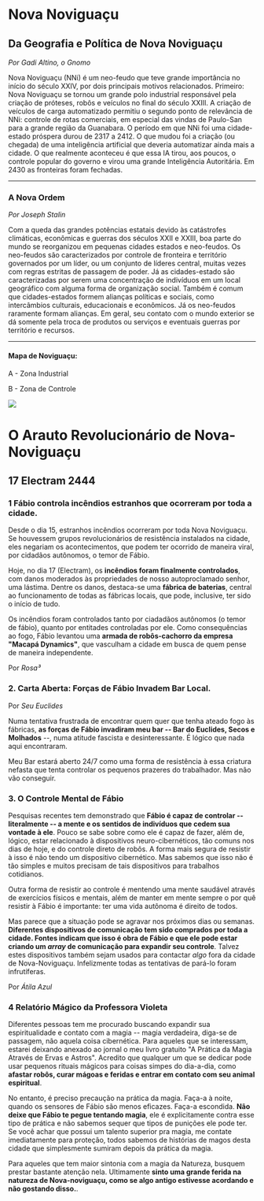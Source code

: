 # Nova Noviguaçu

## Da Geografia e Política de Nova Noviguaçu

*Por Gadi Altino, o Gnomo*

Nova Noviguaçu (NNi) é um neo-feudo que teve grande importância no início do século XXIV, por dois principais motivos relacionados. Primeiro: Nova Noviguaçu se tornou um grande polo industrial responsável pela criação de próteses, robôs e veículos no final do século XXIII. A criação de veículos de carga automatizado permitiu o segundo ponto de relevância de NNi: controle de rotas comerciais, em especial das vindas de Paulo-San para a grande região da Guanabara. O período em que NNi foi uma cidade-estado próspera durou de 2317 a 2412. O que mudou foi a criação (ou chegada) de uma inteligência artificial que deveria automatizar ainda mais a cidade. O que realmente aconteceu é que essa IA tirou, aos poucos, o controle popular do governo e virou uma grande Inteligência Autoritária. Em 2430 as fronteiras foram fechadas.

---

### A Nova Ordem

*Por Joseph Stalin*

Com a queda das grandes potências estatais devido às catástrofes climáticas, econômicas e guerras dos séculos XXII e XXIII, boa parte do mundo se reorganizou em pequenas cidades estados e neo-feudos. Os neo-feudos são caracterizados por controle de fronteira e território governados por um líder, ou um conjunto de líderes central, muitas vezes com regras estritas de passagem de poder. Já as cidades-estado são caracterizadas por serem uma concentração de indivíduos em um local geográfico com alguma forma de organização social. Também é comum que cidades-estados formem alianças políticas e sociais, como intercâmbios culturais, educacionais e econômicos. Já os neo-feudos raramente formam alianças. Em geral, seu contato com o mundo exterior se dá somente pela troca de produtos ou serviços e eventuais guerras por território e recursos.

---

#### Mapa de Noviguaçu:

A - Zona Industrial

B - Zona de Controle

![](nova-noviguaçu.png)

# O Arauto Revolucionário de Nova-Noviguaçu

## 17 Electram 2444

### 1 **Fábio controla incêndios estranhos que ocorreram por toda a cidade.**

Desde o dia 15, estranhos incêndios ocorreram por toda Nova Noviguaçu. Se houvessem grupos revolucionários de resistência instalados na cidade, eles negariam os acontecimentos, que podem ter ocorrido de maneira viral, por cidadãos autônomos, o temor de Fábio.

Hoje, no dia 17 (Electram), os **incêndios foram finalmente controlados**, com danos moderados às propriedades de nosso autoproclamado senhor, uma lástima. Dentre os danos, destaca-se uma **fábrica de baterias**, central ao funcionamento de todas as fábricas locais, que pode, inclusive, ter sido o início de tudo.

Os incêndios foram controlados tanto por ciadadãos autônomos (o temor de fábio), quanto por entitades controladas por ele. Como consequências ao fogo, Fábio levantou uma **armada de robôs-cachorro da empresa "Macapá Dynamics"**, que vasculham a cidade em busca de quem pense de maneira independente.

Por *Rosa³*

### 2. Carta Aberta: Forças de Fábio Invadem Bar Local.

Por *Seu Euclides*

Numa tentativa frustrada de encontrar quem quer que tenha ateado fogo às fábricas, **as forças de Fábio invadiram meu bar -- Bar do Euclides, Secos e Molhados** --, numa atitude fascista e desinteressante. É lógico que nada aqui encontraram.

Meu Bar estará aberto 24/7 como uma forma de resistência à essa criatura nefasta que tenta controlar os pequenos prazeres do trabalhador. Mas não vão conseguir.

### 3. O Controle Mental de Fábio

Pesquisas recentes tem demonstrado que **Fábio é capaz de controlar -- literalmente -- a mente e os sentidos de indivíduos que cedem sua vontade à ele**. Pouco se sabe sobre como ele é capaz de fazer, além de, lógico, estar relacionado à dispositivos neuro-cibernéticos, tão comuns nos dias de hoje, e do controle direto de robôs. A forma mais segura de resistir à isso é não tendo um dispositivo cibernético. Mas sabemos que isso não é tão simples e muitos precisam de tais dispositivos para trabalhos cotidianos.

Outra forma de resistir ao controle é mentendo uma mente saudável através de exercícios físicos e mentais, além de manter em mente sempre o por quê resistir à Fábio é importante: ter uma vida autônoma é direito de todos.

Mas parece que a situação pode se agravar nos próximos dias ou semanas. **Diferentes dispositivos de comunicação tem sido comprados por toda a cidade. Fontes indicam que isso é obra de Fábio e que ele pode estar criando um *array* de comunicação para expandir seu controle**. Talvez estes dispositivos também sejam usados para contactar *algo* fora da cidade de Nova-Noviguaçu. Infelizmente todas as tentativas de pará-lo foram infrutíferas.

Por *Átila Azul*

### 4 Relatório Mágico da Professora Violeta

Diferentes pessoas tem me procurado buscando expandir sua espiritualidade e contato com a magia -- magia verdadeira, diga-se de passagem, não aquela coisa cibernética. Para aqueles que se interessam, estarei deixando anexado ao jornal o meu livro gratuito "A Prática da Magia Através de Ervas e Astros". Acredito que qualquer um que se dedicar pode usar pequenos rituais mágicos para coisas simpes do dia-a-dia, como **afastar robôs, curar mágoas e feridas e entrar em contato com seu animal espiritual**.

No entanto, é preciso precaução na prática da magia. Faça-a à noite, quando os sensores de Fábio são menos eficazes. Faça-a escondida. **Não deixe que Fábio te pegue tentando magia**, ele é explicitamente contra esse tipo de prática e não sabemos sequer que tipos de punições ele pode ter. Se você achar que possui um talento superior pra magia, me contate imediatamente para proteção, todos sabemos de histórias de magos desta cidade que simplesmente sumiram depois da prática da magia.

Para aqueles que tem maior sintonia com a magia da Natureza, busquem prestar bastante atenção nela. Ultimamente **sinto uma grande ferida na natureza de Nova-noviguaçu, como se algo antigo estivesse acordando e não gostando disso.**.
